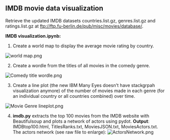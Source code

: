 IMDB movie data visualization
----------------------------

Retrieve the updated IMDB datasets countries.list.gz, genres.list.gz and ratings.list.gz at ftp://ftp.fu-berlin.de/pub/misc/movies/database/.

**IMDB visualization.ipynb:**

1) Create a world map to display the average movie rating by country. 

![world map.png](https://github.com/shngli/Data-Mining-Python/blob/master/IMDB%20movie%20data%20visualization/world%20map.png)

2) Create a wordle from the titles of all movies in the comedy genre. 

![Comedy title wordle.png](https://github.com/shngli/Data-Mining-Python/blob/master/IMDB%20movie%20data%20visualization/Comedy%20title%20wordle.png)

3) Create a line plot (the new IBM Many Eyes doesn't have stackgrpah visualization anymore) of the number of movies made in each genre (for an individual country or all countries combined) over time.

![Movie Genre lineplot.png](https://github.com/shngli/Data-Mining-Python/blob/master/IMDB%20movie%20data%20visualization/Movie%20Genre%20lineplot.png)

4) **imdb.py** extracts the top 100 movies from the IMDB website with Beautifulsoup and plots a network of actors using pydot. **Output**: IMDBtop100.html, TitlesRanks.txt, MoviesJSON.txt, MoviesActors.txt. The actors network (see raw file to enlarge):
![ActorsNetwork.png](https://github.com/shngli/Data-Mining-Python/blob/master/IMDB%20movie%20data%20visualization/ActorsNetwork.png)
